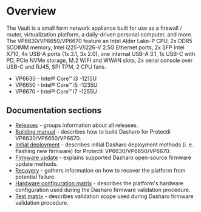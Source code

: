 # Overview

The Vault is a small form network appliance built for use as a firewall /
router, virtualization platform, a daily-driven personal computer, and more.
The VP6630/VP6650/VP6670 feature an Intel Alder Lake-P CPU, 2x DDR5 SODIMM
memory, Intel i225-V/i226-V 2.5G Ethernet ports, 2x SFP Intel X710, 4x USB-A
ports (1x 3.1, 3x 2.0), one internal USB-A 3.1, 1x USB-C with PD, PCIe NVMe
storage, M.2 WIFI and WWAN slots, 2x serial console over USB-C and RJ45, SPI
TPM, 2 CPU fans.

* VP6630 - Intel® Core™ i3 -1215U
* VP6650 - Intel® Core™ i5 -1235U
* VP6670 - Intel® Core™ i7 -1255U

## Documentation sections

* [Releases](releases.md) - groups information about all releases.
* [Building manual](building-manual.md) - describes how to build Dasharo for
  Protectli VP6630/VP6650/VP6670.
* [Initial deployment](initial-deployment.md) - describes initial Dasharo
  deployment methods (i. e. flashing new firmware) for Protectli
  VP6630/VP6650/VP6670.
* [Firmware update](firmware-update.md) - explains supported Dasharo
  open-source firmware update methods.
* [Recovery](recovery.md) - gathers information on how to recover the platform
  from potential failure.
* [Hardware configuration matrix](hardware-matrix.md) - describes the
  platform's hardware configuration used during the Dasharo firmware
  validation procedure.
* [Test matrix](test-matrix.md) - describes validation scope used during
  Dasharo firmware validation procedure.
